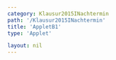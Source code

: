 ```yaml
---
category: Klausur2015INachtermin
path: '/Klausur2015INachtermin'
title: 'AppletB1'
type: 'Applet'

layout: nil
---
```

<link type="text/css" href="https://cdnjs.cloudflare.com/ajax/libs/jsxgraph/0.99.6/jsxgraph.css"><link rel="stylesheet" type="text/css" href="//cdnjs.cloudflare.com/ajax/libs/jsxgraph/0.99.7/jsxgraph.css" />
<div id="30152" class="jxgbox" style="width:500px; height:500px">
<script type="text/javascript">
    (function() {
	var board = JXG.JSXGraph.initBoard('30152', {
                boundingbox: [-15, 15, 15, -15],
                axis: true
                
            });
              
var f = x=> JXG.Math.pow(1.5, x+1)-2;
var pf = board.create('functiongraph', [f], {strokecolor:'black', strokeWidth:3});

var f2 = x=> -2/9*JXG.Math.pow(1.5, x)+2;
var pf2 = board.create('functiongraph', [f2], {strokecolor:'green', strokeWidth:3});

var A = board.create('glider', [pf], {color:'orange', label:{fontsize:16, position:'bot'}, size:2});

var B = board.create('point', [function(){return A.X()}, function(){return -2/9*JXG.Math.pow(1.5, A.X())+2}], {label:{fontsize:16, position:'bot'}, size:2});

var M = board.create('midpoint', [A,B], {name:'M', label:{fontsize:16, position:'bot'}, size:2});

var C = board.create('point', [function(){return 3+M.X()}, function(){return M.Y()}], {label:{fontsize:16, position:'bot'}, size:2});

var AB = board.create('line', [A,B], {straightFirst:false, straightLast:false});
var AC = board.create('line', [A,C], {straightFirst:false, straightLast:false});
var BC = board.create('line', [B,C], {straightFirst:false, straightLast:false});

var MC = board.create('line', [M,C], {straightFirst:false, straightLast:false});

board.create('text', [-3,-3,'f1(x)']);

board.create('text', [-3,3,'f2(x)']);
board.create('text', [-10,5,function(){return '|<span style="border-top:1px solid">AB</span>|='+Math.round(100*(B.Y()-A.Y()))/100+'LE'}], {fontsize:18});
board.create('text', [-5,10,'M I 2015 NT B 1'], {fontsize: 18, fixed:true});
})()
  </script>
  </div>

